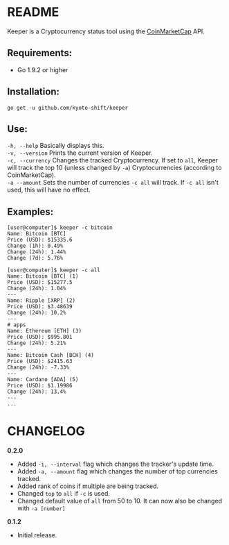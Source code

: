 # README

Keeper is a Cryptocurrency status tool using the [CoinMarketCap](https://coinmarketcap.com) API.

## Requirements:

* Go 1.9.2 or higher

## Installation:

`go get -u github.com/kyoto-shift/keeper`

## Use:

`-h, --help` Basically displays this.  
`-v, --version` Prints the current version of Keeper.  
`-c, --currency` Changes the tracked Cryptocurrency. If set to `all`, Keeper will track the top 10 (unless changed by `-a`) Cryptocurrencies (according to CoinMarketCap).  
`-a --amount` Sets the number of currencies `-c all` will track. If `-c all` isn't used, this will have no effect.

## Examples:

```
[user@computer]$ keeper -c bitcoin
Name: Bitcoin [BTC]
Price (USD): $15335.6
Change (1h): 0.49%
Change (24h): 1.44%
Change (7d): 5.76%
```

```
[user@computer]$ keeper -c all
Name: Bitcoin [BTC] (1)
Price (USD): $15277.5
Change (24h): 1.04%
---
Name: Ripple [XRP] (2)
Price (USD): $3.48639
Change (24h): 10.2%
---
# apps
Name: Ethereum [ETH] (3)
Price (USD): $995.801
Change (24h): 5.21%
---
Name: Bitcoin Cash [BCH] (4)
Price (USD): $2415.63
Change (24h): -7.33%
---
Name: Cardano [ADA] (5)
Price (USD): $1.19986
Change (24h): 13.4%
---
...
```

# CHANGELOG

**0.2.0**  
* Added `-i, --interval` flag which changes the tracker's update time.
* Added `-a, --amount` flag which changes the number of top currencies tracked.
* Added rank of coins if multiple are being tracked.
* Changed `top` to `all` if `-c` is used.
* Changed default value of `all` from 50 to 10. It can now also be changed with `-a [number]`

**0.1.2**  
* Initial release.
